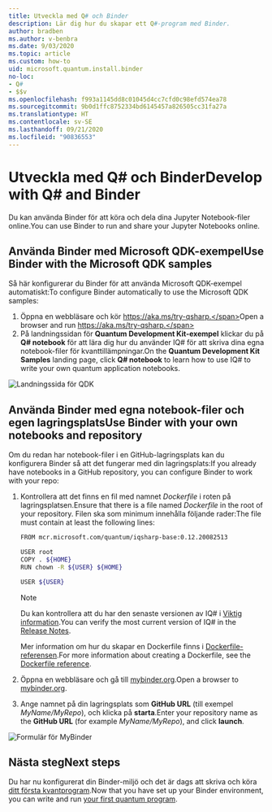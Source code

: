 ```yaml
---
title: Utveckla med Q# och Binder
description: Lär dig hur du skapar ett Q#-program med Binder.
author: bradben
ms.author: v-benbra
ms.date: 9/03/2020
ms.topic: article
ms.custom: how-to
uid: microsoft.quantum.install.binder
no-loc:
- Q#
- $$v
ms.openlocfilehash: f993a1145dd8c01045d4cc7cfd0c98efd574ea78
ms.sourcegitcommit: 9b0d1ffc8752334bd6145457a826505cc31fa27a
ms.translationtype: HT
ms.contentlocale: sv-SE
ms.lasthandoff: 09/21/2020
ms.locfileid: "90836553"
---
```

# <a name="develop-with-no-locq-and-binder"></a><span data-ttu-id="c2cac-103">Utveckla med Q# och Binder</span><span class="sxs-lookup"><span data-stu-id="c2cac-103">Develop with Q# and Binder</span></span>

<span data-ttu-id="c2cac-104">Du kan använda Binder för att köra och dela dina Jupyter Notebook-filer online.</span><span class="sxs-lookup"><span data-stu-id="c2cac-104">You can use Binder to run and share your Jupyter Notebooks online.</span></span>

## <a name="use-binder-with-the-microsoft-qdk-samples"></a><span data-ttu-id="c2cac-105">Använda Binder med Microsoft QDK-exempel</span><span class="sxs-lookup"><span data-stu-id="c2cac-105">Use Binder with the Microsoft QDK samples</span></span>

<span data-ttu-id="c2cac-106">Så här konfigurerar du Binder för att använda Microsoft QDK-exempel automatiskt:</span><span class="sxs-lookup"><span data-stu-id="c2cac-106">To configure Binder automatically to use the Microsoft QDK samples:</span></span>

1. <span data-ttu-id="c2cac-107">Öppna en webbläsare och kör https://aka.ms/try-qsharp.</span><span class="sxs-lookup"><span data-stu-id="c2cac-107">Open a browser and run https://aka.ms/try-qsharp.</span></span>
1. <span data-ttu-id="c2cac-108">På landningssidan för **Quantum Development Kit-exempel** klickar du på **Q# notebook** för att lära dig hur du använder IQ# för att skriva dina egna notebook-filer för kvanttillämpningar.</span><span class="sxs-lookup"><span data-stu-id="c2cac-108">On the **Quantum Development Kit Samples** landing page, click **Q# notebook** to learn how to use IQ# to write your own quantum application notebooks.</span></span>

![Landningssida för QDK](~/media/binder-install.png)

## <a name="use-binder-with-your-own-notebooks-and-repository"></a><span data-ttu-id="c2cac-110">Använda Binder med egna notebook-filer och egen lagringsplats</span><span class="sxs-lookup"><span data-stu-id="c2cac-110">Use Binder with your own notebooks and repository</span></span>

<span data-ttu-id="c2cac-111">Om du redan har notebook-filer i en GitHub-lagringsplats kan du konfigurera Binder så att det fungerar med din lagringsplats:</span><span class="sxs-lookup"><span data-stu-id="c2cac-111">If you already have notebooks in a GitHub repository, you can configure Binder to work with your repo:</span></span>

1. <span data-ttu-id="c2cac-112">Kontrollera att det finns en fil med namnet *Dockerfile* i roten på lagringsplatsen.</span><span class="sxs-lookup"><span data-stu-id="c2cac-112">Ensure that there is a file named *Dockerfile* in the root of your repository.</span></span> <span data-ttu-id="c2cac-113">Filen ska som minimum innehålla följande rader:</span><span class="sxs-lookup"><span data-stu-id="c2cac-113">The file must contain at least the following lines:</span></span>

    ```bash
    FROM mcr.microsoft.com/quantum/iqsharp-base:0.12.20082513
    
    USER root
    COPY . ${HOME}
    RUN chown -R ${USER} ${HOME}
    
    USER ${USER}
    ```

    > [!NOTE]
    > <span data-ttu-id="c2cac-114">Du kan kontrollera att du har den senaste versionen av IQ# i [Viktig information](xref:microsoft.quantum.relnotes).</span><span class="sxs-lookup"><span data-stu-id="c2cac-114">You can verify the most current version of IQ# in the [Release Notes](xref:microsoft.quantum.relnotes).</span></span>

    <span data-ttu-id="c2cac-115">Mer information om hur du skapar en Dockerfile finns i [Dockerfile-referensen](https://docs.docker.com/engine/reference/builder/).</span><span class="sxs-lookup"><span data-stu-id="c2cac-115">For more information about creating a Dockerfile, see the [Dockerfile reference](https://docs.docker.com/engine/reference/builder/).</span></span>

2. <span data-ttu-id="c2cac-116">Öppna en webbläsare och gå till [mybinder.org](https://mybinder.org).</span><span class="sxs-lookup"><span data-stu-id="c2cac-116">Open a browser to [mybinder.org](https://mybinder.org).</span></span>
3. <span data-ttu-id="c2cac-117">Ange namnet på din lagringsplats som **GitHub URL** (till exempel *MyName/MyRepo*), och klicka på **starta**.</span><span class="sxs-lookup"><span data-stu-id="c2cac-117">Enter your repository name as the **GitHub URL** (for example *MyName/MyRepo*), and click **launch**.</span></span>

![Formulär för MyBinder](~/media/mybinder.png)
    
## <a name="next-steps"></a><span data-ttu-id="c2cac-119">Nästa steg</span><span class="sxs-lookup"><span data-stu-id="c2cac-119">Next steps</span></span>

<span data-ttu-id="c2cac-120">Du har nu konfigurerat din Binder-miljö och det är dags att skriva och köra [ditt första kvantprogram](xref:microsoft.quantum.quickstarts.qrng).</span><span class="sxs-lookup"><span data-stu-id="c2cac-120">Now that you have set up your Binder environment, you can write and run [your first quantum program](xref:microsoft.quantum.quickstarts.qrng).</span></span>

